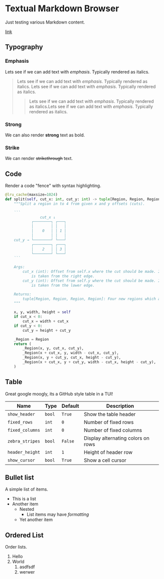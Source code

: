 # Textual Markdown Browser

Just testing various Markdown content.

[link](./demo.md)

## Typography

### Emphasis

Lets see if we can add text with *emphasis*. Typically rendered as italics.

> Lets see if we can add text with *emphasis*. Typically rendered as italics. Lets see if we can add text with *emphasis*. Typically rendered as italics.
> > Lets see if we can add text with *emphasis*. Typically rendered as italics.Lets see if we can add text with *emphasis*. Typically rendered as italics.

### Strong

We can also render **strong** text as bold.

### Strike

We can render ~~strikethrough~~ text.

## Code

Render a code "fence" with syntax highlighting.

```python
@lru_cache(maxsize=1024)
def split(self, cut_x: int, cut_y: int) -> tuple[Region, Region, Region, Region]:
    """Split a region in to 4 from given x and y offsets (cuts).

    ```
                cut_x ↓
            ┌────────┐ ┌───┐
            │        │ │   │
            │    0   │ │ 1 │
            │        │ │   │
    cut_y → └────────┘ └───┘
            ┌────────┐ ┌───┐
            │    2   │ │ 3 │
            └────────┘ └───┘
    ```

    Args:
        cut_x (int): Offset from self.x where the cut should be made. If negative, the cut
            is taken from the right edge.
        cut_y (int): Offset from self.y where the cut should be made. If negative, the cut
            is taken from the lower edge.

    Returns:
        tuple[Region, Region, Region, Region]: Four new regions which add up to the original (self).
    """

    x, y, width, height = self
    if cut_x < 0:
        cut_x = width + cut_x
    if cut_y < 0:
        cut_y = height + cut_y

    _Region = Region
    return (
        _Region(x, y, cut_x, cut_y),
        _Region(x + cut_x, y, width - cut_x, cut_y),
        _Region(x, y + cut_y, cut_x, height - cut_y),
        _Region(x + cut_x, y + cut_y, width - cut_x, height - cut_y),
    )
```

## Table

Great google moogly, its a GitHub style table in a TUI!

| Name            | Type   | Default | Description                        |
| --------------- | ------ | ------- | ---------------------------------- |
| `show_header`   | `bool` | `True`  | Show the table header              |
| `fixed_rows`    | `int`  | `0`     | Number of fixed rows               |
| `fixed_columns` | `int`  | `0`     | Number of fixed columns            |
| `zebra_stripes` | `bool` | `False` | Display alternating colors on rows |
| `header_height` | `int`  | `1`     | Height of header row               |
| `show_cursor`   | `bool` | `True`  | Show a cell cursor                 |


## Bullet list

A simple list of items.

- This is a list
- Another item
  - Nested
    - List items may have *formatting*    
  - Yet another item

## Ordered List

Order lists.

1. Hello
2. World
   1. asdfsdf
   2. werwer
